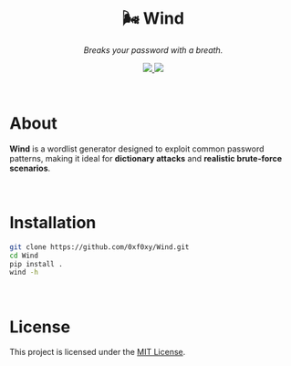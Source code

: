 <h1 align="center">🌬️ Wind</h1>
<p align="center"><em>Breaks your password with a breath.</em></p>

<p align="center">
  <a href="https://www.python.org/"> 
    <img src="https://img.shields.io/badge/Python-3.9+-3776AB?style=flat&logo=python&logoColor=white" />
  </a>
  <a href="https://opensource.org/licenses/MIT">
    <img src="https://img.shields.io/badge/license-MIT-3DA639?style=flat&logo=OpenSourceInitiative&logoColor=white" />
  </a>
</p>

<br>

# About

**Wind** is a wordlist generator designed to exploit common password patterns, making it ideal for **dictionary attacks** and **realistic brute-force scenarios**.

<br>

# Installation

```bash
git clone https://github.com/0xf0xy/Wind.git
cd Wind
pip install .
wind -h
```

<br>

# License

This project is licensed under the [MIT License](./LICENSE).